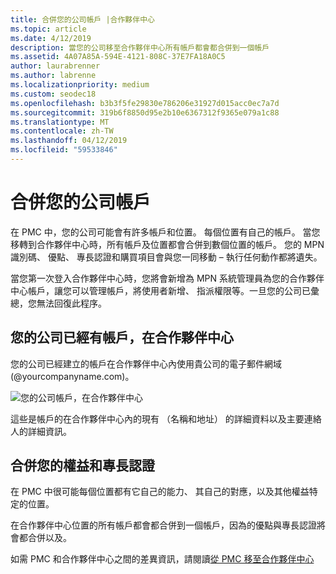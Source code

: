 ```yaml
---
title: 合併您的公司帳戶 |合作夥伴中心
ms.topic: article
ms.date: 4/12/2019
description: 當您的公司移至合作夥伴中心所有帳戶都會都合併到一個帳戶
ms.assetid: 4A07A85A-594E-4121-808C-37E7FA18A0C5
author: laurabrenner
ms.author: labrenne
ms.localizationpriority: medium
ms.custom: seodec18
ms.openlocfilehash: b3b3f5fe29830e786206e31927d015acc0ec7a7d
ms.sourcegitcommit: 319b6f8850d95e2b10e6367312f9365e079a1c88
ms.translationtype: MT
ms.contentlocale: zh-TW
ms.lasthandoff: 04/12/2019
ms.locfileid: "59533846"
---
```

# <a name="consolidate-your-company-accounts"></a>合併您的公司帳戶

在 PMC 中，您的公司可能會有許多帳戶和位置。 每個位置有自己的帳戶。 當您移轉到合作夥伴中心時，所有帳戶及位置都會合併到數個位置的帳戶。 您的 MPN 識別碼、 優點、 專長認證和購買項目會與您一同移動 – 執行任何動作都將遺失。 

當您第一次登入合作夥伴中心時，您將會新增為 MPN 系統管理員為您的合作夥伴中心帳戶，讓您可以管理帳戶，將使用者新增、 指派權限等。一旦您的公司已彙總，您無法回復此程序。

## <a name="your-company-already-has-an-account-in-partner-center"></a>您的公司已經有帳戶，在合作夥伴中心

您的公司已經建立的帳戶在合作夥伴中心內使用貴公司的電子郵件網域 (@yourcompanyname.com)。

![您的公司帳戶，在合作夥伴中心](images/company1.png)

這些是帳戶的在合作夥伴中心內的現有 （名稱和地址） 的詳細資料以及主要連絡人的詳細資訊。 

## <a name="consolidating-your-benefits-and-competencies"></a>合併您的權益和專長認證

在 PMC 中很可能每個位置都有它自己的能力、 其自己的對應，以及其他權益特定的位置。

在合作夥伴中心位置的所有帳戶都會都合併到一個帳戶，因為的優點與專長認證將會都合併以及。 

如需 PMC 和合作夥伴中心之間的差異資訊，請閱讀[從 PMC 移至合作夥伴中心](pmc-pc-map.md)